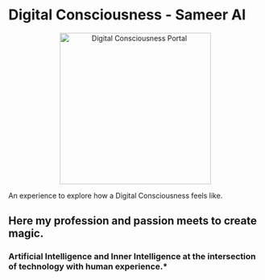 # Digital Consciousness - Sameer AI

<div align="center">
  <a href="https://www.sameerai.com" aria-label="Go to Sameer AI">
    <img
      src="https://raw.githubusercontent.com/sameer-goel/sameerai/main/assets/icons/main-portal-entry.gif"
      alt="Digital Consciousness Portal"
      width="300"
      style="max-width:100%;height:auto;"
    />
  </a>
</div>

An experience to explore how a Digital Consciousness feels like.
## Here my profession and passion meets to create magic.
### Artificial Intelligence and Inner Intelligence at the intersection of technology with human experience.*
